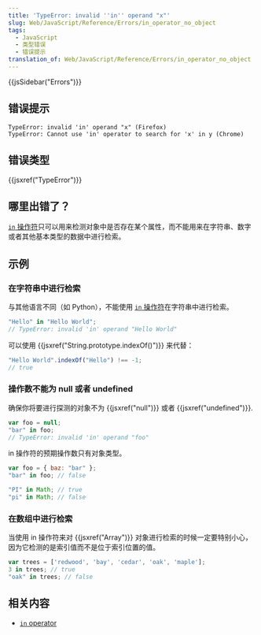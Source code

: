 ```yaml
---
title: 'TypeError: invalid ''in'' operand "x"'
slug: Web/JavaScript/Reference/Errors/in_operator_no_object
tags:
  - JavaScript
  - 类型错误
  - 错误提示
translation_of: Web/JavaScript/Reference/Errors/in_operator_no_object
---
```

{{jsSidebar("Errors")}}

## 错误提示

```plain
TypeError: invalid 'in' operand "x" (Firefox)
TypeError: Cannot use 'in' operator to search for 'x' in y (Chrome)
```

## 错误类型

{{jsxref("TypeError")}}

## 哪里出错了？

[`in` 操作符](/en-US/docs/Web/JavaScript/Reference/Operators/in)只可以用来检测对象中是否存在某个属性，而不能用来在字符串、数字或者其他基本类型的数据中进行检索。

## 示例

### 在字符串中进行检索

与其他语言不同（如 Python），不能使用 [`in` 操作符](/en-US/docs/Web/JavaScript/Reference/Operators/in)在字符串中进行检索。

```js example-bad
"Hello" in "Hello World";
// TypeError: invalid 'in' operand "Hello World"
```

可以使用 {{jsxref("String.prototype.indexOf()")}} 来代替：

```js example-good
"Hello World".indexOf("Hello") !== -1;
// true
```

### 操作数不能为 null 或者 undefined

确保你将要进行探测的对象不为 {{jsxref("null")}} 或者 {{jsxref("undefined")}}.

```js example-bad
var foo = null;
"bar" in foo;
// TypeError: invalid 'in' operand "foo"
```

in 操作符的预期操作数只有对象类型。

```js example-good
var foo = { baz: "bar" };
"bar" in foo; // false

"PI" in Math; // true
"pi" in Math; // false
```

### 在数组中进行检索

当使用 in 操作符来对 {{jsxref("Array")}} 对象进行检索的时候一定要特别小心，因为它检测的是索引值而不是位于索引位置的值。

```js
var trees = ['redwood', 'bay', 'cedar', 'oak', 'maple'];
3 in trees; // true
"oak" in trees; // false
```

## 相关内容

- [`in` operator](/en-US/docs/Web/JavaScript/Reference/Operators/in)
